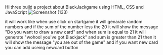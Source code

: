 Hi three
build a project about BlackJackgame
using HTML, CSS and JavaScript
![Screenshot (133)](https://user-images.githubusercontent.com/86178608/225536927-d19fdfb4-75af-43b1-85d9-11162b9e07ab.png)

it will work like when use click on startgame it will genarate random numbers  and if the sum of the number less the 20 it will show the message "Do you want to draw a new card" and when sum is equal to 21  it will generate "wohoo! you've got Blackjack" and sum is greater than 21 then it will show the message "you are out of the game"
and if you want new card you can add useing newcard button
